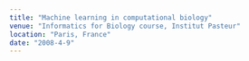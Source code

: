 ```yaml
---
title: "Machine learning in computational biology"
venue: "Informatics for Biology course, Institut Pasteur"
location: "Paris, France"
date: "2008-4-9"
---
```

